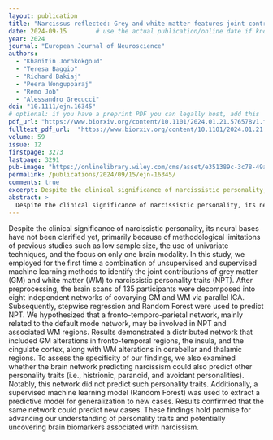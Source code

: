 ```yaml
---
layout: publication
title: "Narcissus reflected: Grey and white matter features joint contribution to the default mode network in predicting narcissistic personality traits"
date: 2024-09-15        # use the actual publication/online date if known, otherwise just year
year: 2024
journal: "European Journal of Neuroscience"
authors:
  - "Khanitin Jornkokgoud"
  - "Teresa Baggio"
  - "Richard Bakiaj"
  - "Peera Wongupparaj"
  - "Remo Job"
  - "Alessandro Grecucci"
doi: "10.1111/ejn.16345"
# optional: if you have a preprint PDF you can legally host, add this
pdf_url: "https://www.biorxiv.org/content/10.1101/2024.01.21.576578v1.full.pdf"
fulltext_pdf_url:  "https://www.biorxiv.org/content/10.1101/2024.01.21.576578v1.full.pdf"
volume: 59
issue: 12
firstpage: 3273
lastpage: 3291
pub-image: "https://onlinelibrary.wiley.com/cms/asset/e351389c-3c78-49a6-b256-652fe5430666/ejn16345-toc-0001-m.png"
permalink: /publications/2024/09/15/ejn-16345/
comments: true
excerpt: Despite the clinical significance of narcissistic personality, its neural bases have not been clarified yet, primarily because of methodological limitations of previous studies such as low sample size, the use of univariate techniques, and the focus on only one brain modality.
abstract: >
  Despite the clinical significance of narcissistic personality, its neural bases have not been clarified yet, primarily because of methodological limitations of previous studies such as low sample size, the use of univariate techniques, and the focus on only one brain modality. In this study, we employed for the first time a combination of unsupervised and supervised machine learning methods to identify the joint contributions of grey matter (GM) and white matter (WM) to narcissistic personality traits (NPT). After preprocessing, the brain scans of 135 participants were decomposed into eight independent networks of covarying GM and WM via parallel ICA. Subsequently, stepwise regression and Random Forest were used to predict NPT. We hypothesized that a fronto-temporo-parietal network, mainly related to the default mode network, may be involved in NPT and associated WM regions. Results demonstrated a distributed network that included GM alterations in fronto-temporal regions, the insula, and the cingulate cortex, along with WM alterations in cerebellar and thalamic regions. To assess the specificity of our findings, we also examined whether the brain network predicting narcissism could also predict other personality traits (i.e., histrionic, paranoid, and avoidant personalities). Notably, this network did not predict such personality traits. Additionally, a supervised machine learning model (Random Forest) was used to extract a predictive model for generalization to new cases. Results confirmed that the same network could predict new cases. These findings hold promise for advancing our understanding of personality traits and potentially uncovering brain biomarkers associated with narcissism.
---
```


  Despite the clinical significance of narcissistic personality, its neural bases have not been clarified yet, primarily because of methodological limitations of previous studies such as low sample size, the use of univariate techniques, and the focus on only one brain modality. In this study, we employed for the first time a combination of unsupervised and supervised machine learning methods to identify the joint contributions of grey matter (GM) and white matter (WM) to narcissistic personality traits (NPT). After preprocessing, the brain scans of 135 participants were decomposed into eight independent networks of covarying GM and WM via parallel ICA. Subsequently, stepwise regression and Random Forest were used to predict NPT. We hypothesized that a fronto-temporo-parietal network, mainly related to the default mode network, may be involved in NPT and associated WM regions. Results demonstrated a distributed network that included GM alterations in fronto-temporal regions, the insula, and the cingulate cortex, along with WM alterations in cerebellar and thalamic regions. To assess the specificity of our findings, we also examined whether the brain network predicting narcissism could also predict other personality traits (i.e., histrionic, paranoid, and avoidant personalities). Notably, this network did not predict such personality traits. Additionally, a supervised machine learning model (Random Forest) was used to extract a predictive model for generalization to new cases. Results confirmed that the same network could predict new cases. These findings hold promise for advancing our understanding of personality traits and potentially uncovering brain biomarkers associated with narcissism.